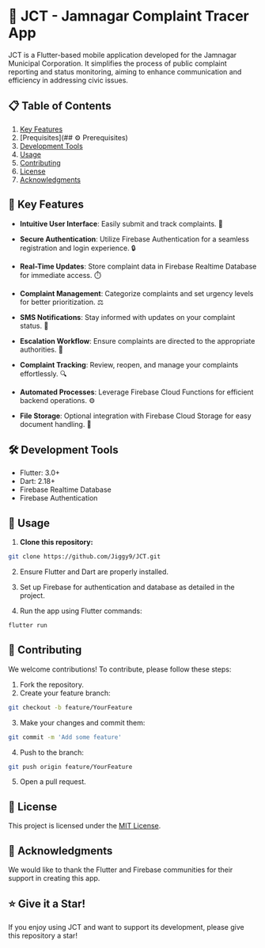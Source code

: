 # 🌟 JCT - Jamnagar Complaint Tracer App
 
JCT is a Flutter-based mobile application developed for the Jamnagar Municipal Corporation. It simplifies the process of public complaint reporting and status monitoring, aiming to enhance communication and efficiency in addressing civic issues.

## 📋 Table of Contents
1. [Key Features](#-key-features)
2. [Prequisites](## ⚙️ Prerequisites)
2. [Development Tools](#️-development-tools)
2. [Usage](#-usage)
3. [Contributing](#-contributing)
4. [License](#-license)
5. [Acknowledgments](#-acknowledgments)


## 📱 Key Features

- **Intuitive User Interface**: Easily submit and track complaints. 📝

- **Secure Authentication**: Utilize Firebase Authentication for a seamless registration and login experience. 🔒
  
- **Real-Time Updates**: Store complaint data in Firebase Realtime Database for immediate access. ⏱️
- **Complaint Management**: Categorize complaints and set urgency levels for better prioritization. ⚖️
- **SMS Notifications**: Stay informed with updates on your complaint status. 📲
- **Escalation Workflow**: Ensure complaints are directed to the appropriate authorities. 🔄
- **Complaint Tracking**: Review, reopen, and manage your complaints effortlessly. 🔍
- **Automated Processes**: Leverage Firebase Cloud Functions for efficient backend operations. ⚙️
- **File Storage**: Optional integration with Firebase Cloud Storage for easy document handling. 📁




## 🛠️ Development Tools
- Flutter: 3.0+
- Dart: 2.18+
- Firebase Realtime Database
- Firebase Authentication


## 🚀 Usage
1. **Clone this repository:**
   
```bash
git clone https://github.com/Jiggy9/JCT.git
```

2. Ensure Flutter and Dart are properly installed.

3. Set up Firebase for authentication and database as detailed in the project.

4. Run the app using Flutter commands:
   
```bash
flutter run
```

## 🤝 Contributing
We welcome contributions! To contribute, please follow these steps:

1. Fork the repository.
2. Create your feature branch:
```bash
git checkout -b feature/YourFeature
```

3. Make your changes and commit them:
```bash
git commit -m 'Add some feature'
```

4. Push to the branch:
```bash
git push origin feature/YourFeature
```

5. Open a pull request.

## 📜 License
This project is licensed under the [MIT License](LICENSE).

## 🙏 Acknowledgments
We would like to thank the Flutter and Firebase communities for their support in creating this app.

## ⭐ Give it a Star!
If you enjoy using JCT and want to support its development, please give this repository a star! 

